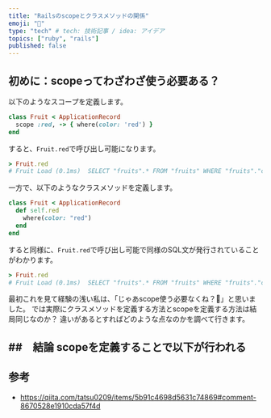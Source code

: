 ```yaml
---
title: "Railsのscopeとクラスメソッドの関係"
emoji: "📃"
type: "tech" # tech: 技術記事 / idea: アイデア
topics: ["ruby", "rails"]
published: false
---
```


## 初めに：scopeってわざわざ使う必要ある？
以下のようなスコープを定義します。

```ruby
class Fruit < ApplicationRecord
  scope :red, -> { where(color: 'red') }
end
```
すると、`Fruit.red`で呼び出し可能になります。

```ruby
> Fruit.red
# Fruit Load (0.1ms)  SELECT "fruits".* FROM "fruits" WHERE "fruits"."color" = ?  [["color", "red"]]
```

一方で、以下のようなクラスメソッドを定義します。

```ruby
class Fruit < ApplicationRecord
  def self.red
    where(color: "red")
  end
end
```
すると同様に、`Fruit.red`で呼び出し可能で同様のSQL文が発行されていることがわかります。

```ruby
> Fruit.red
# Fruit Load (0.1ms)  SELECT "fruits".* FROM "fruits" WHERE "fruits"."color" = ?  [["color", "red"]]
```

最初これを見て経験の浅い私は、「じゃあscope使う必要なくね？🤔」と思いました。
では実際にクラスメソッドを定義する方法とscopeを定義する方法は結局同じなのか？
違いがあるとすればどのような点なのかを調べて行きます。


##　結論
scopeを定義することで以下が行われる
- 






## 参考
- https://qiita.com/tatsu0209/items/5b91c4698d5631c74869#comment-8670528e1910cda57f4d

